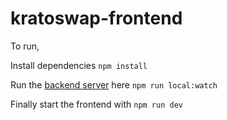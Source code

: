 # kratoswap-frontend


To run, 

Install dependencies
`npm install`

Run the [backend server](https://github.com/jim4067/kratoswap-backend) here
`npm run local:watch`

Finally start the frontend with
`npm run dev`

